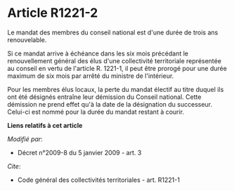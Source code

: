 # Article R1221-2

Le mandat des membres du conseil national est d'une durée de trois ans renouvelable.

Si ce mandat arrive à échéance dans les six mois précédant le renouvellement général des élus d'une collectivité territoriale
représentée au conseil en vertu de l'article R. 1221-1, il peut être prorogé pour une durée maximum de six mois par arrêté du
ministre de l'intérieur.

Pour les membres élus locaux, la perte du mandat électif au titre duquel ils ont été désignés entraîne leur démission du
Conseil national. Cette démission ne prend effet qu'à la date de la désignation du successeur. Celui-ci est nommé pour la
durée du mandat restant à courir.

**Liens relatifs à cet article**

_Modifié par_:

  - Décret n°2009-8 du 5 janvier 2009 - art. 3

_Cite_:

  - Code général des collectivités territoriales - art. R1221-1
